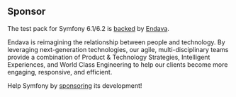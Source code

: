 Sponsor
-------

The test pack for Symfony 6.1/6.2 is [backed][1] by [Endava][2].

Endava is reimagining the relationship between people and technology.
By leveraging next-generation technologies, our agile, multi-disciplinary
teams provide a combination of Product & Technology Strategies, Intelligent
Experiences, and World Class Engineering to help our clients become more
engaging, responsive, and efficient.

Help Symfony by [sponsoring][3] its development!

[1]: https://symfony.com/backers
[2]: https://www.endava.com
[3]: https://symfony.com/sponsor
